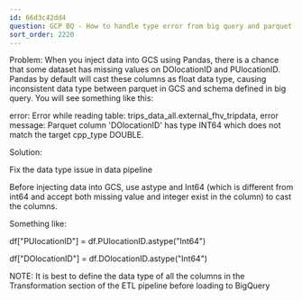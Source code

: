 ```yaml
---
id: 66d3c42dd4
question: GCP BQ - How to handle type error from big query and parquet data?
sort_order: 2220
---
```


Problem: When you inject data into GCS using Pandas, there is a chance that some dataset has missing values on  DOlocationID and PUlocationID. Pandas by default will cast these columns as float data type, causing inconsistent data type between parquet in GCS and schema defined in big query. You will see something like this:

error: Error while reading table: trips_data_all.external_fhv_tripdata, error message: Parquet column 'DOlocationID' has type INT64 which does not match the target cpp_type DOUBLE.

Solution:

Fix the data type issue in data pipeline

Before injecting data into GCS, use astype and Int64 (which is different from int64 and accept both missing value and integer exist in the column) to cast the columns.

Something like:

df["PUlocationID"] = df.PUlocationID.astype("Int64")

df["DOlocationID"] = df.DOlocationID.astype("Int64")

NOTE: It is best to define the data type of all the columns in the Transformation section of the ETL pipeline before loading to BigQuery

